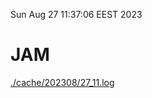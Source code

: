 Sun Aug 27 11:37:06 EEST 2023
# JAM
<a href='./cache/202308/27_11.log'>./cache/202308/27_11.log</a>
